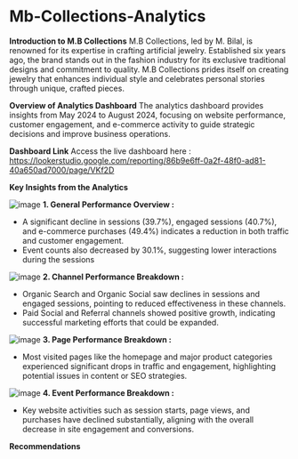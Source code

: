 # Mb-Collections-Analytics

**Introduction to M.B Collections**
M.B Collections, led by M. Bilal, is renowned for its expertise in crafting artificial jewelry. Established six years ago, the brand stands out in the fashion industry for its exclusive traditional designs and commitment to quality. M.B Collections prides itself on creating jewelry that enhances individual style and celebrates personal stories through unique, crafted pieces.

**Overview of Analytics Dashboard**
The analytics dashboard provides insights from May 2024 to August 2024, focusing on website performance, customer engagement, and e-commerce activity to guide strategic decisions and improve business operations.

**Dashboard Link**
Access the live dashboard here : https://lookerstudio.google.com/reporting/86b9e6ff-0a2f-48f0-ad81-40a650ad7000/page/VKf2D

**Key Insights from the Analytics**

![image](https://github.com/user-attachments/assets/e3fb4a70-a615-4862-b90b-bf62f9d2869b)
**1. General Performance Overview :**

* A significant decline in sessions (39.7%), engaged sessions (40.7%), and e-commerce purchases (49.4%) indicates a reduction in both traffic and customer engagement.
* Event counts also decreased by 30.1%, suggesting lower interactions during the sessions

![image](https://github.com/user-attachments/assets/1a1951ab-fac8-4602-8489-fc110f6edc6c)
**2. Channel Performance Breakdown :**

* Organic Search and Organic Social saw declines in sessions and engaged sessions, pointing to reduced effectiveness in these channels.
* Paid Social and Referral channels showed positive growth, indicating successful marketing efforts that could be expanded.

![image](https://github.com/user-attachments/assets/71e12ded-416c-4502-a8b6-905584d055d5)
**3. Page Performance Breakdown :**

* Most visited pages like the homepage and major product categories experienced significant drops in traffic and engagement, highlighting potential issues in content or SEO strategies.

![image](https://github.com/user-attachments/assets/f91c4344-a563-4862-8a8e-68a96cf142b8)
**4. Event Performance Breakdown :**

* Key website activities such as session starts, page views, and purchases have declined substantially, aligning with the overall decrease in site engagement and conversions.

**Recommendations**




